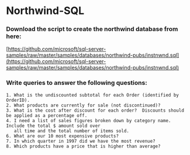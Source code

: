 # Northwind-SQL
### Download the script to create the northwind database from here:
[https://github.com/microsoft/sql-server-samples/raw/master/samples/databases/northwind-pubs/instnwnd.sql](https://github.com/microsoft/sql-server-samples/raw/master/samples/databases/northwind-pubs/instnwnd.sql)

### Write queries to answer the following questions: 
    1. What is the undiscounted subtotal for each Order (identified by OrderID).
    2. What products are currently for sale (not discontinued)?
    3. What is the cost after discount for each order?  Discounts should be applied as a percentage off.
    4. I need a list of sales figures broken down by category name.  Include the total $ amount sold over
       all time and the total number of items sold.
    6. What are our 10 most expensive products?
    7. In which quarter in 1997 did we have the most revenue?
    8. Which products have a price that is higher than average?
